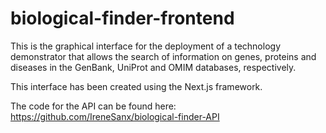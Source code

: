# biological-finder-frontend 

This is the graphical interface for the deployment of a technology demonstrator that allows the search of information on genes, proteins and diseases in the GenBank, UniProt and OMIM databases, respectively. 

This interface has been created using the Next.js framework. 

The code for the API can be found here: https://github.com/IreneSanx/biological-finder-API
